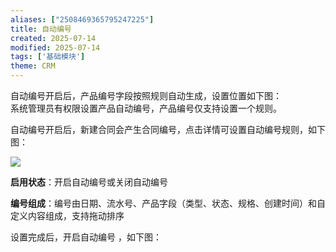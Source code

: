 ```yaml
---
aliases: ["2508469365795247225"]
title: 自动编号
created: 2025-07-14
modified: 2025-07-14
tags: ['基础模块']
theme: CRM
---
```


自动编号开启后，产品编号字段按照规则自动生成，设置位置如下图：  
系统管理员有权限设置产品自动编号，产品编号仅支持设置一个规则。

自动编号开启后，新建合同会产生合同编号，点击详情可设置自动编号规则，如下图：

![](https://myhelpdoc.oss-cn-heyuan.aliyuncs.com/mdimages/34891970ea93d2d59964830c50138b27.jpg)

**启用状态**：开启自动编号或关闭自动编号

**编号组成**：编号由日期、流水号、产品字段（类型、状态、规格、创建时间）和自定义内容组成，支持拖动排序

设置完成后，开启自动编号 ，如下图：

